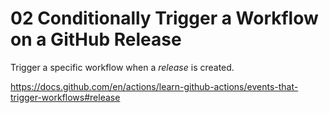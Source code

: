 # 02 Conditionally Trigger a Workflow on a GitHub Release

Trigger a specific workflow when a _release_ is created.

https://docs.github.com/en/actions/learn-github-actions/events-that-trigger-workflows#release